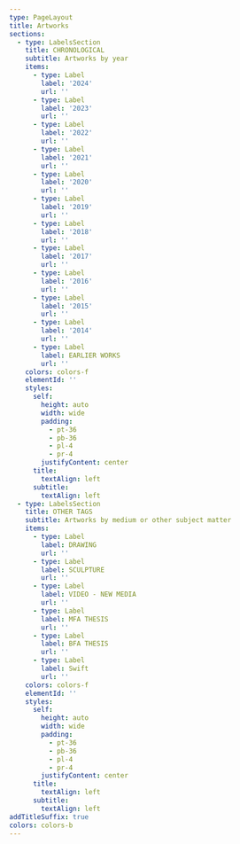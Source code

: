```yaml
---
type: PageLayout
title: Artworks
sections:
  - type: LabelsSection
    title: CHRONOLOGICAL
    subtitle: Artworks by year
    items:
      - type: Label
        label: '2024'
        url: ''
      - type: Label
        label: '2023'
        url: ''
      - type: Label
        label: '2022'
        url: ''
      - type: Label
        label: '2021'
        url: ''
      - type: Label
        label: '2020'
        url: ''
      - type: Label
        label: '2019'
        url: ''
      - type: Label
        label: '2018'
        url: ''
      - type: Label
        label: '2017'
        url: ''
      - type: Label
        label: '2016'
        url: ''
      - type: Label
        label: '2015'
        url: ''
      - type: Label
        label: '2014'
        url: ''
      - type: Label
        label: EARLIER WORKS
        url: ''
    colors: colors-f
    elementId: ''
    styles:
      self:
        height: auto
        width: wide
        padding:
          - pt-36
          - pb-36
          - pl-4
          - pr-4
        justifyContent: center
      title:
        textAlign: left
      subtitle:
        textAlign: left
  - type: LabelsSection
    title: OTHER TAGS
    subtitle: Artworks by medium or other subject matter
    items:
      - type: Label
        label: DRAWING
        url: ''
      - type: Label
        label: SCULPTURE
        url: ''
      - type: Label
        label: VIDEO - NEW MEDIA
        url: ''
      - type: Label
        label: MFA THESIS
        url: ''
      - type: Label
        label: BFA THESIS
        url: ''
      - type: Label
        label: Swift
        url: ''
    colors: colors-f
    elementId: ''
    styles:
      self:
        height: auto
        width: wide
        padding:
          - pt-36
          - pb-36
          - pl-4
          - pr-4
        justifyContent: center
      title:
        textAlign: left
      subtitle:
        textAlign: left
addTitleSuffix: true
colors: colors-b
---
```


